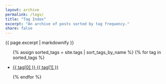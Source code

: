 ```yaml
---
layout: archive
permalink: /tags/
title: "Tag Index"
excerpt: "An archive of posts sorted by tag frequency."
share: false
---
```


{{ page.excerpt | markdownify }}

<ul class="tag__list">

  {% assign sorted_tags = site.tags | sort_tags_by_name %}
  {% for tag in sorted_tags %}

  <li><a href="{{ site.url }}/tag/{{ tag[0] | replace:' ','-' | downcase }}/" class="tag__item"><span class="tag__name">{{ tag[0] }}</span> <span class="tag__count">{{ tag[1] }}</span></a></li> 
  
  {% endfor %}
</ul>
